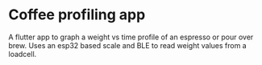 # Coffee profiling app

A flutter app to graph a weight vs time profile of an espresso or pour over brew. Uses an esp32 based scale and BLE to read weight values from a loadcell.
